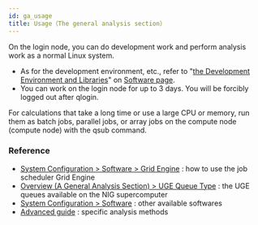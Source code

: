 ```yaml
---
id: ga_usage
title: Usage（The general analysis section）
---
```


On the login node, you can do development work and perform analysis work as a normal Linux system.

- As for the development environment, etc., refer to "[the Development Environment and Libraries](../software/software.md#development-environment-and-libraries)" on [Software page](../software/software.md).
- You can work on the login node for up to 3 days. You will be forcibly logged out after qlogin.

For calculations that take a long time or use a large CPU or memory, run them as batch jobs, parallel jobs, or array jobs on the compute node (compute node) with the qsub command.


### Reference

- [System Configuration > Software > Grid Engine](/software/grid_engine) : how to use the job scheduler Grid Engine
- [Overview (A General Analysis Section) > UGE Queue Type](../general_analysis_division/ga_introduction.md) : the UGE queues available on the NIG supercomputer
- [System Configuration > Software](../software/software.md) : other available softwares
- [Advanced guide](../advanced_guides/advanced_guide_2023.md) : specific analysis methods

